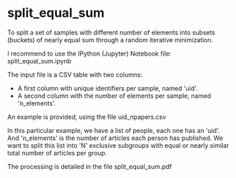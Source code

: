 # split_equal_sum
To split a set of samples with different number of elements into subsets (buckets) of nearly equal sum through a random iterative minimization.

I recommend to use the IPython (Jupyter) Notebook file: split_equal_sum.ipynb

The input file is a CSV table with two columns:
- A first column with unique identifiers per sample, named 'uid'.
- A second column with the number of elements per sample, named 'n_elements'.

An example is provided, using the file uid_npapers.csv

In this particular example, we have a list of people, each one has an 'uid'. And 'n_elements' is the number of articles each person has published. We want to split this list into 'N' exclusive subgroups with equal or nearly similar total number of articles per group.

The processing is detailed in the file split_equal_sum.pdf

